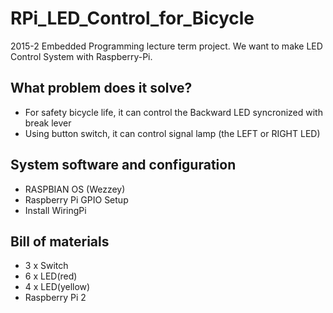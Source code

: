 # RPi_LED_Control_for_Bicycle
2015-2 Embedded Programming lecture term project. We want to make LED Control System with Raspberry-Pi.

## What problem does it solve?
- For safety bicycle life, it can control the Backward LED syncronized with break lever
- Using button switch, it can control signal lamp (the LEFT or RIGHT LED)

## System software and configuration
- RASPBIAN OS (Wezzey)
- Raspberry Pi GPIO Setup
- Install WiringPi

## Bill of materials
- 3 x Switch
- 6 x LED(red)
- 4 x LED(yellow)
- Raspberry Pi 2

